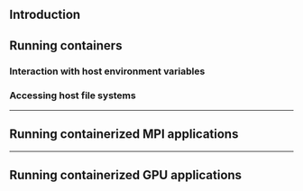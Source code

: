 ## Introduction

## Running containers

### Interaction with host environment variables

### Accessing host file systems

---

## Running containerized MPI applications

---

## Running containerized GPU applications
